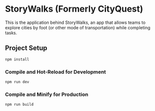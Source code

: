 # StoryWalks (Formerly CityQuest)

This is the application behind StoryWalks, an app that allows teams to explore cities by foot (or other mode of transportation) while completing tasks.

## Project Setup

```sh
npm install
```

### Compile and Hot-Reload for Development

```sh
npm run dev
```

### Compile and Minify for Production

```sh
npm run build
```
